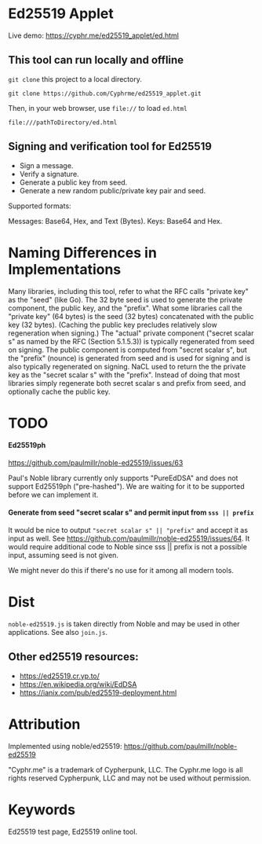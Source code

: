 # Ed25519 Applet

Live demo: https://cyphr.me/ed25519_applet/ed.html

## This tool can run locally and offline

`git clone` this project to a local directory.  

```
git clone https://github.com/Cyphrme/ed25519_applet.git
```

Then, in your web browser, use `file://` to load `ed.html`

```
file:///pathToDirectory/ed.html
```

## Signing and verification tool for Ed25519


- Sign a message.
- Verify a signature.
- Generate a public key from seed.  
- Generate a new random public/private key pair and seed.

Supported formats:

Messages: Base64, Hex, and Text (Bytes).
Keys:     Base64 and Hex.



# Naming Differences in Implementations
Many libraries, including this tool, refer to what the RFC calls "private key" as the "seed" (like Go). The 32 byte seed is used to generate the private component, the public key, and the "prefix".
What some libraries call the "private key" (64 bytes) is the seed (32 bytes) concatenated with the public key (32 bytes). (Caching the public key precludes relatively slow regeneration when signing.)
The "actual" private component ("secret scalar s" as named by the RFC (Section 5.1.5.3)) is typically regenerated from seed on signing. The public component is computed from "secret scalar s", but the "prefix" (nounce) is generated from seed and is used for signing and is also typically regenerated on signing.
NaCL used to return the the private key as the "secret scalar s" with the "prefix". Instead of doing that most libraries simply regenerate both secret scalar s and prefix from seed, and optionally cache the public key.

# TODO
#### Ed25519ph
https://github.com/paulmillr/noble-ed25519/issues/63

Paul's Noble library currently only supports "PureEdDSA" and does not support
Ed25519ph ("pre-hashed").  We are waiting for it to be supported before we can
implement it. 


#### Generate from seed "secret scalar s" and permit input from `sss || prefix`
It would be nice to output `"secret scalar s" || "prefix"` and accept it as
input as well.  See https://github.com/paulmillr/noble-ed25519/issues/64.  It
would require additional code to Noble since sss || prefix is not a possible
input, assuming seed is not given.  

We  might never do this if there's no use for it among all modern tools.  


# Dist
`noble-ed25519.js` is taken directly from Noble and may be used in other
applications. See also `join.js`.

## Other ed25519 resources:

- https://ed25519.cr.yp.to/
- https://en.wikipedia.org/wiki/EdDSA
- https://ianix.com/pub/ed25519-deployment.html


# Attribution
Implemented using noble/ed25519: https://github.com/paulmillr/noble-ed25519

"Cyphr.me" is a trademark of Cypherpunk, LLC. The Cyphr.me logo is all rights
reserved Cypherpunk, LLC and may not be used without permission.

# Keywords
Ed25519 test page, Ed25519 online tool.  


